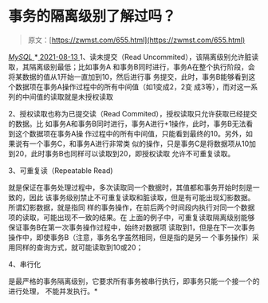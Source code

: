<!--yml
category: 未分类
date: 0001-01-01 00:00:00
--->

# 事务的隔离级别了解过吗？

> 原文：[https://zwmst.com/655.html](https://zwmst.com/655.html)

   [ *MySQL* ](https://zwmst.com/mysql)*[ <time datetime="2021-08-14T07:51:08+08:00"> 2021-08-13 </time> ](https://zwmst.com/655.html)  1、读未提交（Read Uncommited），该隔离级别允许脏读取，其隔离级别最低；比如事务A 和事务B同时进行，事务A在整个执行阶段，会将某数据的值从1开始一直加到10，然后进行事 务提交，此时，事务B能够看到这个数据项在事务A操作过程中的所有中间值（如1变成2，2变 成3等），而对这一系列的中间值的读取就是未授权读取

2、授权读取也称为已提交读（Read Commited），授权读取只允许获取已经提交的数据。比 如事务A和事务B同时进行，事务A进行+1操作，此时，事务B无法看到这个数据项在事务A操 作过程中的所有中间值，只能看到最终的10。另外，如果说有一个事务C，和事务A进行非常类 似的操作，只是事务C是将数据项从10加到20，此时事务B也同样可以读取到20，即授权读取 允许不可重复读取。

3、可重复读（Repeatable Read)

就是保证在事务处理过程中，多次读取同一个数据时，其值都和事务开始时刻是一致的，因此 该事务级别禁止不可重复读取和脏读取，但是有可能出现幻影数据。所谓幻影数据，就是指同 样的事务操作，在前后两个时间段内执行对同一个数据项的读取，可能出现不一致的结果。在 上面的例子中，可重复读取隔离级别能够保证事务B在第一次事务操作过程中，始终对数据项 读取到1，但是在下一次事务操作中，即使事务B（注意，事务名字虽然相同，但是指的是另一 个事务操作）采用同样的查询方式，就可能读取到10或20；

4、串行化

是最严格的事务隔离级别，它要求所有事务被串行执行，即事务只能一个接一个的进行处理， 不能并发执行。*